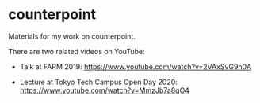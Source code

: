 # counterpoint

Materials for my work on counterpoint.

There are two related videos on YouTube:

- Talk at FARM 2019: https://www.youtube.com/watch?v=2VAxSvG9n0A

- Lecture at Tokyo Tech Campus Open Day 2020: https://www.youtube.com/watch?v=MmzJb7a8qO4
